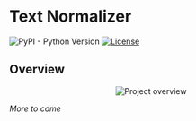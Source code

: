 # Text Normalizer

![PyPI - Python Version](https://img.shields.io/pypi/pyversions/Django.svg)
[![License](https://img.shields.io/badge/license-GPL%203.0-green.svg)](https://opensource.org/licenses/GPL-3.0)

## Overview

<p align="center">
    <img src="https://i.imgur.com/kbD9Q7v.png" alt="Project overview" />
</p>

*More to come*
